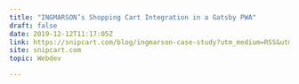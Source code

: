 ```yaml
---
title: "INGMARSON’s Shopping Cart Integration in a Gatsby PWA"
draft: false
date: 2019-12-12T11:17:05Z
link: https://snipcart.com/blog/ingmarson-case-study?utm_medium=RSS&utm_source=hune
site: snipcart.com
topic: Webdev  

---
```

